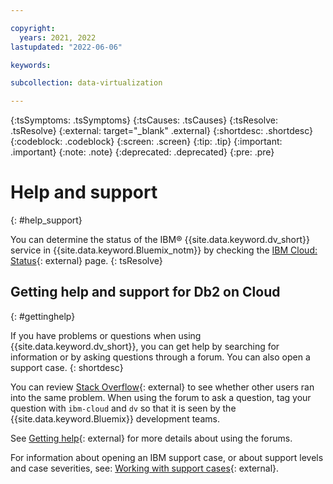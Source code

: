 ```yaml
---

copyright:
  years: 2021, 2022
lastupdated: "2022-06-06"

keywords: 

subcollection: data-virtualization

---
```


{:tsSymptoms: .tsSymptoms} 
{:tsCauses: .tsCauses} 
{:tsResolve: .tsResolve} 
{:external: target="_blank" .external}
{:shortdesc: .shortdesc}
{:codeblock: .codeblock}
{:screen: .screen}
{:tip: .tip}
{:important: .important}
{:note: .note}
{:deprecated: .deprecated}
{:pre: .pre}

# Help and support
{: #help_support}

You can determine the status of the IBM® {{site.data.keyword.dv_short}} service in {{site.data.keyword.Bluemix_notm}} by checking the [IBM Cloud: Status](https://cloud.ibm.com/status?selected=status){: external} page. 
{: tsResolve}


## Getting help and support for Db2 on Cloud
{: #gettinghelp}

If you have problems or questions when using {{site.data.keyword.dv_short}}, you can get help by searching for information or by asking questions through a forum. You can also open a support case.
{: shortdesc}

You can review [Stack Overflow](https://stackoverflow.com/search?q=ibm-cloud){: external} to see whether other users ran into the same problem. When using the forum to ask a question, tag your question with `ibm-cloud` and `dv` so that it is seen by the {{site.data.keyword.Bluemix}} development teams.

See [Getting help](/docs/get-support?topic=get-support-using-avatar#asking-a-question){: external} for more details about using the forums.

For information about opening an IBM support case, or about support levels and case severities, see: [Working with support cases](/docs/get-support?topic=get-support-open-case#open-case){: external}.


